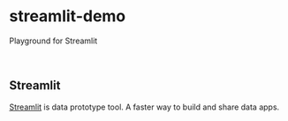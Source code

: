 # streamlit-demo

Playground for Streamlit

<br />

## Streamlit

[Streamlit](https://streamlit.io/) is data prototype tool.
A faster way to build and share data apps.
